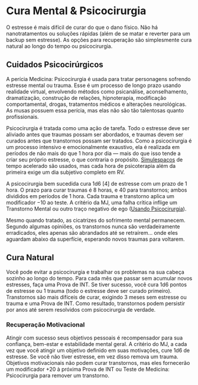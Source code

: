 # Cura Mental & Psicocirurgia

O estresse é mais difícil de curar do que o dano físico. Não há nanotratamentos ou soluções rápidas (além de se matar e reverter para um backup sem estresse). As opções para recuperação são simplesmente cura natural ao longo do tempo ou psicocirurgia.

## Cuidados Psicocirúrgicos

A perícia Medicina: Psicocirurgia é usada para tratar personagens sofrendo estresse mental ou trauma. Esse é um processo de longo prazo usando realidade virtual, envolvendo métodos como psicanálise, aconselhamento, dramatização, construção de relações, hipnoterapia, modificação comportamental, drogas, tratamentos médicos e alterações neurológicas. As musas possuem essa perícia, mas elas não são tão talentosas quanto profissionais.

Psicocirurgia é tratada como uma ação de tarefa. Todo o estresse deve ser aliviado antes que traumas possam ser abordados, e traumas devem ser curados antes que transtornos possam ser tratados. Como a psicocirurgia é um processo intensivo e emocionalmente exaustivo, ela é realizada em períodos de não mais do que 1 hora por dia — mais do que isso tende a criar seu próprio estresse, o que contraria o propósito. [Simulespaços](../13/18-virtual-reality.md#acessando-simulespaços) de tempo acelerado são usados, mas cada hora de psicoterapia além da primeira exige um dia subjetivo completo em RV.

A psicocirurgia bem sucedida cura 1d6 \[4\] de estresse com um prazo de 1 hora. O prazo para curar traumas é 8 horas, e 40 para transtornos; ambos divididos em períodos de 1 hora. Cada trauma e transtorno aplica um modificador −10 ao teste. A critério da MJ, uma falha crítica inflige um Transtorno Mental ou outro traço negativo de ego ([Usando Psicocirurgia](../15/05-psychosurgery.md#usando-psicocirurgia)).

Mesmo quando tratado, as cicatrizes do sofrimento mental permanecem. Segundo algumas opiniões, os transtornos nunca são verdadeiramente erradicados, eles apenas são abrandados até se retraírem… onde eles aguardam abaixo da superfície, esperando novos traumas para voltarem.

## Cura Natural

Você pode evitar a psicocirurgia e trabalhar os problemas na sua cabeça sozinho ao longo do tempo. Para cada mês que passar sem acumular novos estresses, faça uma Prova de INT. Se tiver sucesso, você cura 1d6 pontos de estresse ou 1 trauma (todo o estresse deve ser curado primeiro). Transtornos são mais difíceis de curar, exigindo 3 meses sem estresse ou trauma e uma Prova de INT. Como resultado, transtornos podem persistir por anos até serem resolvidos com psicocirurgia de verdade.

### Recuperação Motivacional

Atingir com sucesso seus objetivos pessoais é recompensador para sua confiança, bem-estar e estabilidade mental geral. A critério do MJ, a cada vez que você atingir um objetivo definido em suas motivações, cure 1d6 de estresse. Se você não tiver estresse, em vez disso remova um trauma. Objetivos motivacionais não podem curar transtornos, mas eles fornecerão um modificador +20 à próxima Prova de INT ou Teste de Medicina: Psicocirurgia para remover um transtorno.

